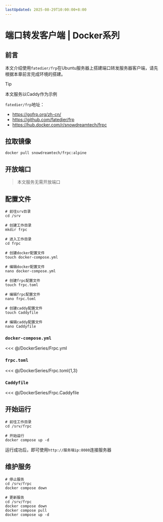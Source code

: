 ```yaml
---
lastUpdated: 2025-08-29T10:00:00+8:00
---
```


# 端口转发客户端 | Docker系列

## 前言

本文介绍使用`fatedier/frp`在Ubuntu服务器上搭建端口转发服务器客户端，请先根据本章前言完成环境的搭建。

> [!TIP]
> 本文服务以Caddy作为示例

`fatedier/frp`地址：

- <https://gofrp.org/zh-cn/>
- <https://github.com/fatedier/frp>
- <https://hub.docker.com/r/snowdreamtech/frpc>

## 拉取镜像

```shell
docker pull snowdreamtech/frpc:alpine
```

## 开放端口

> 本文服务无需开放端口

## 配置文件

```shell
# 前往srv目录
cd /srv

# 创建工作目录
mkdir frpc

# 进入工作目录
cd frpc

# 创建docker配置文件
touch docker-compose.yml

# 编辑docker配置文件
nano docker-compose.yml

# 创建frpc配置文件
touch frpc.toml

# 编辑frpc配置文件
nano frpc.toml

# 创建caddy配置文件
touch Caddyfile

# 编辑caddy配置文件
nano Caddyfile
```

### `docker-compose.yml`

<<< @/DockerSeries/Frpc.yml

### `frpc.toml`

<<< @/DockerSeries/Frpc.toml{1,3}

### `Caddyfile`

<<< @/DockerSeries/Frpc.Caddyfile

## 开始运行

```shell
# 前往工作目录
cd /srv/frpc

# 开始运行
docker compose up -d
```

运行成功后，即可使用`http://服务端ip:8080`连接服务器

## 维护服务

```shell
# 停止服务
cd /srv/frpc
docker compose down

# 更新服务
cd /srv/frpc
docker compose down
docker compose pull
docker compose up -d
```
